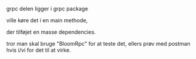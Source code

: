 
grpc delen ligger i grpc package

ville køre det i en main methode,

der tilføjet en masse dependencies.

tror man skal bruge "BloomRpc" for at teste det, 
ellers prøv med postman hvis i/vi for det til at virke.







